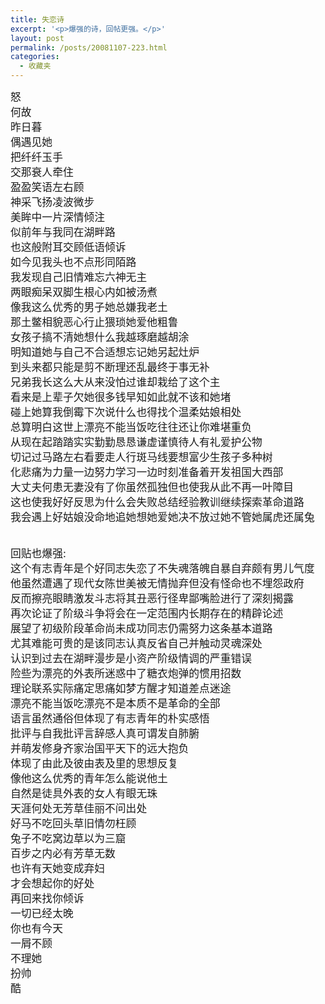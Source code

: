 ```yaml
---
title: 失恋诗
excerpt: '<p>爆强的诗，回帖更强。</p>'
layout: post
permalink: /posts/20081107-223.html
categories:
  - 收藏夹
---
```

<span style="font-size: larger">怒 <br /> 何故 <br /> 昨日暮 <br /> 偶遇见她 <br /> 把纤纤玉手 <br /> 交那衰人牵住 <br /> 盈盈笑语左右顾 <br /> 神采飞扬凌波微步<br /> 美眸中一片深情倾注 <br /> 似前年与我同在湖畔路 <br /> 也这般附耳交顾低语倾诉 <br /> 如今见我头也不点形同陌路 <br /> 我发现自己旧情难忘六神无主 <br /> 两眼痴呆双脚生根心内如被汤煮 <br /> 像我这么优秀的男子她总嫌我老土 <br /> 那土鳖相貌恶心行止猥琐她爱他粗鲁 <br /> 女孩子搞不清她想什么我越琢磨越胡涂 <br /> 明知道她与自己不合适想忘记她另起灶炉 <br /> 到头来都只能是剪不断理还乱最终于事无补 <br /> 兄弟我长这么大从来没怕过谁却栽给了这个主 <br /> 看来是上辈子欠她很多钱早知如此就不该和她堵 <br /> 碰上她算我倒霉下次说什么也得找个温柔姑娘相处 <br /> 总算明白这世上漂亮不能当饭吃往往还让你难堪重负 <br /> 从现在起踏踏实实勤勤恳恳谦虚谨慎待人有礼爱护公物 <br /> 切记过马路左右看要走人行斑马线要想富少生孩子多种树 <br /> 化悲痛为力量一边努力学习一边时刻准备着开发祖国大西部 <br /> 大丈夫何患无妻没有了你虽然孤独但也使我从此不再一叶障目 <br /> 这也使我好好反思为什么会失败总结经验教训继续探索革命道路 <br /> 我会遇上好姑娘没命地追她想她爱她决不放过她不管她属虎还属兔 </span>

<span style="font-size: larger"><br /> 回贴也爆强: <br /> 这个有志青年是个好同志失恋了不失魂落魄自暴自弃颇有男儿气度 <br /> 他虽然遭遇了现代女陈世美被无情抛弃但没有怪命也不埋怨政府 <br /> 反而擦亮眼睛激发斗志将其丑恶行径卑鄙嘴脸进行了深刻揭露 <br /> 再次论证了阶级斗争将会在一定范围内长期存在的精辟论述 <br /> 展望了初级阶段革命尚未成功同志仍需努力这条基本道路 <br /> 尤其难能可贵的是该同志认真反省自己并触动灵魂深处 <br /> 认识到过去在湖畔漫步是小资产阶级情调的严重错误 <br /> 险些为漂亮的外表所迷惑中了糖衣炮弹的惯用招数 <br /> 理论联系实际痛定思痛如梦方醒才知道差点迷途 <br /> 漂亮不能当饭吃漂亮不是本质不是革命的全部 <br /> 语言虽然通俗但体现了有志青年的朴实感悟 <br /> 批评与自我批评言辞感人真可谓发自肺腑 <br /> 并萌发修身齐家治国平天下的远大抱负 <br /> 体现了由此及彼由表及里的思想反复 <br /> 像他这么优秀的青年怎么能说他土 <br /> 自然是徒具外表的女人有眼无珠 <br /> 天涯何处无芳草佳丽不问出处 <br /> 好马不吃回头草旧情勿枉顾 <br /> 兔子不吃窝边草以为三窟 <br /> 百步之内必有芳草无数 <br /> 也许有天她变成弃妇 <br /> 才会想起你的好处 <br /> 再回来找你倾诉 <br /> 一切已经太晚 <br /> 你也有今天 <br /> 一屑不顾 <br /> 不理她 <br /> 扮帅 <br /> 酷</span>